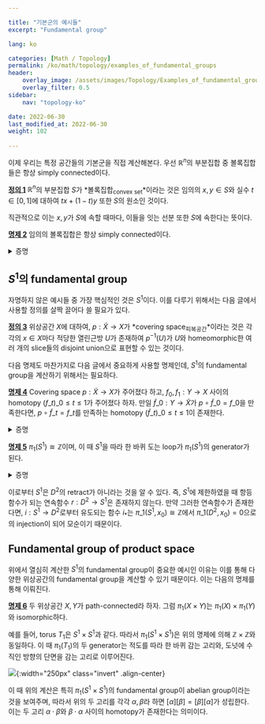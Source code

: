 ```yaml
---

title: "기본군의 예시들"
excerpt: "Fundamental group"

lang: ko

categories: [Math / Topology]
permalink: /ko/math/topology/examples_of_fundamental_groups
header:
    overlay_image: /assets/images/Topology/Examples_of_fundamental_groups.png
    overlay_filter: 0.5
sidebar: 
    nav: "topology-ko"

date: 2022-06-30
last_modified_at: 2022-06-30
weight: 102
    
---
```


이제 우리는 특정 공간들의 기본군을 직접 계산해본다. 우선 $\mathbb{R}^n$의 부분집합 중 볼록집합들은 항상 simply connected이다.

<div class="definition" markdown="1">

<ins id="df1">**정의 1**</ins> $\mathbb{R}^n$의 부분집합 $S$가 *볼록집합<sub>convex set</sub>*이라는 것은 임의의 $x,y\in S$와 실수 $t\in [0,1]$에 대하여 $tx+(1-t)y$ 또한 $S$의 원소인 것이다.

</div>

직관적으로 이는 $x,y$가 $S$에 속할 때마다, 이들을 잇는 선분 또한 $S$에 속한다는 뜻이다. 

<div class="proposition" markdown="1">

<ins id="pp2">**명제 2**</ins> 임의의 볼록집합은 항상 simply connected이다.

</div>
<details class="proof" markdown="1">
<summary>증명</summary>



</details>

## $S^1$의 fundamental group

자명하지 않은 예시들 중 가장 핵심적인 것은 $S^1$이다. 이를 다루기 위해서는 다음 글에서 사용할 정의를 살짝 끌어다 쓸 필요가 있다.

<div class="definition" markdown="1">

<ins id="df3">**정의 3**</ins> 위상공간 $X$에 대하여, $p:\tilde{X}\rightarrow X$가 *covering space<sub>피복공간</sub>*이라는 것은 각각의 $x\in X$마다 적당한 열린근방 $U$가 존재하여 $p^{-1}(U)$가 $U$와 homeomorphic한 여러 개의 slice들의 disjoint union으로 표현할 수 있는 것이다.

</div>

다음 명제도 마찬가지로 다음 글에서 중요하게 사용할 명제인데, $S^1$의 fundamental group을 계산하기 위해서는 필요하다.

<div class="proposition" markdown="1">

<ins id="pp4">**명제 4**</ins> Covering space $p:\tilde{X}\rightarrow X$가 주어졌다 하고, $f_0, f_1:Y\rightarrow X$ 사이의 homotopy $(f\_t)\_{0\leq t\leq 1}$가 주어졌다 하자. 만일 $\tilde{f}\_0:Y\rightarrow\tilde{X}$가 $p\circ\tilde{f}\_0=f\_0$을 만족한다면, $p\circ\tilde{f}\_t=f\_t$를 만족하는 homotopy $(\tilde{f}\_t)\_{0\leq t\leq 1}$이 존재한다.

</div>
<details class="proof" markdown="1">
<summary>증명</summary>



</details>


<div class="proposition" markdown="1">

<ins id="pp5">**명제 5**</ins> $\pi_1(S^1)\cong\mathbb{Z}$이며, 이 때 $S^1$을 따라 한 바퀴 도는 loop가 $\pi_1(S^1)$의 generator가 된다. 

</div>
<details class="proof" markdown="1">
<summary>증명</summary>



</details>

이로부터 $S^1$은 $D^2$의 retract가 아니라는 것을 알 수 있다. 즉, $S^1$에 제한하였을 때 항등함수가 되는 연속함수 $r:D^2\rightarrow S^1$은 존재하지 않는다. 만약 그러한 연속함수가 존재한다면, $i:S^1\rightarrow D^2$로부터 유도되는 함수 $i_\ast$는 $\pi\_1(S^1, x_0)\cong\mathbb{Z}$에서 $\pi\_1(D^2, x_0)=0$으로의 injection이 되어 모순이기 때문이다. 

## Fundamental group of product space

위에서 열심히 계산한 $S^1$의 fundamental group이 중요한 예시인 이유는 이를 통해 다양한 위상공간의 fundamental group을 계산할 수 있기 때문이다. 이는 다음의 명제를 통해 이뤄진다.

<div class="proposition" markdown="1">

<ins id="pp6">**명제 6**</ins> 두 위상공간 $X,Y$가 path-connected라 하자. 그럼 $\pi_1(X\times Y)$는 $\pi_1(X)\times\pi_1(Y)$와 isomorphic하다. 

</div>

예를 들어, torus $T_1$은 $S^1\times S^1$과 같다. 따라서 $\pi_1(S^1\times S^1)$은 위의 명제에 의해 $\mathbb{Z}\times\mathbb{Z}$와 동일하다. 이 때 $\pi_1(T_1)$의 두 generator는 적도를 따라 한 바퀴 감는 고리와, 도넛에 수직인 방향의 단면을 감는 고리로 이루어진다.

![](/assets/images//.png){:width="250px" class="invert" .align-center}

이 때 위의 계산은 특히 $\pi_1(S^1\times S^1)$의 fundamental group이 abelian group이라는 것을 보여주며, 따라서 위의 두 고리를 각각 $\alpha,\beta$라 하면 $[\alpha][\beta]=[\beta][\alpha]$가 성립한다. 이는 두 고리 $\alpha\cdot\beta$와 $\beta\cdot\alpha$ 사이의 homotopy가 존재한다는 의미이다. 

